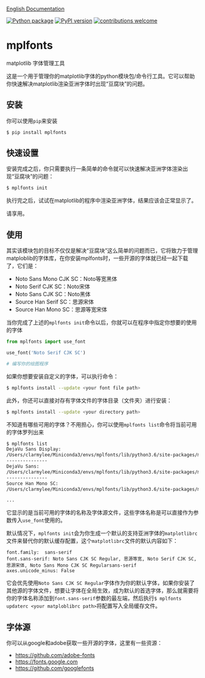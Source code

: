[English Documentation](./README_en.md)

[![Python package](https://github.com/Clarmy/mplfonts/actions/workflows/python-package.yml/badge.svg)](https://github.com/Clarmy/mplfonts/actions/workflows/python-package.yml)
[![PyPI version](https://badge.fury.io/py/mplfonts.svg)](https://badge.fury.io/py/mplfonts)
[![contributions welcome](https://img.shields.io/badge/contributions-welcome-brightgreen.svg?style=flat)](https://github.com/Clarmy/mplfonts/issues)

# mplfonts
matplotlib 字体管理工具

这是一个用于管理你的matplotlib字体的python模块包/命令行工具。它可以帮助你快速解决matplotlib渲染亚洲字体时出现“豆腐块”的问题。

## 安装
你可以使用`pip`来安装
```bash
$ pip install mplfonts
```

## 快速设置
安装完成之后，你只需要执行一条简单的命令就可以快速解决亚洲字体渲染出现“豆腐块”的问题：
```bash
$ mplfonts init
```
执行完之后，试试在matplotlib的程序中渲染亚洲字体，结果应该会正常显示了。

请享用。

## 使用
其实该模块包的目标不仅仅是解决“豆腐块”这么简单的问题而已，它将致力于管理matploblib的字体库，在你安装mplfonts时，一些开源的字体就已经一起下载了，它们是：
* Noto Sans Mono CJK SC：Noto等宽黑体
* Noto Serif CJK SC：Noto宋体
* Noto Sans CJK SC：Noto黑体
* Source Han Serif SC：思源宋体
* Source Han Mono SC：思源等宽宋体

当你完成了上述的`mplfonts init`命令以后，你就可以在程序中指定你想要的使用的字体
```python
from mplfonts import use_font

use_font('Noto Serif CJK SC')

# 编写你的绘图程序
```

如果你想要安装自定义的字体，可以执行命令：
```bash
$ mplfonts install --update <your font file path>
```
此外，你还可以直接对存有字体文件的字体目录（文件夹）进行安装：
```bash
$ mplfonts install --update <your directory path>
```

不知道有哪些可用的字体？不用担心，你可以使用`mplfonts list`命令将当前可用的字体罗列出来
```bash
$ mplfonts list
DejaVu Sans Display:
/Users/clarmylee/Miniconda3/envs/mplfonts/lib/python3.6/site-packages/matplotlib-3.3.4-py3.6-macosx-10.9-x86_64.egg/matplotlib/mpl-data/fonts/ttf/DejaVuSansDisplay.ttf
---------------
DejaVu Sans:
/Users/clarmylee/Miniconda3/envs/mplfonts/lib/python3.6/site-packages/matplotlib-3.3.4-py3.6-macosx-10.9-x86_64.egg/matplotlib/mpl-data/fonts/ttf/DejaVuSans-BoldOblique.ttf
---------------
Source Han Mono SC:
/Users/clarmylee/Miniconda3/envs/mplfonts/lib/python3.6/site-packages/matplotlib-3.3.4-py3.6-macosx-10.9-x86_64.egg/matplotlib/mpl-data/fonts/ttf/SourceHanMonoSC-Regular.otf

...
```
它显示的是当前可用的字体的名称及字体源文件，这些字体名称是可以直接作为参数传入`use_font`使用的。

默认情况下，`mplfonts init`会为你生成一个默认的支持亚洲字体的`matplotlibrc`文件来替代你的默认缓存配置，这个`matplotlibrc`文件的默认内容如下：
```
font.family:  sans-serif
font.sans-serif: Noto Sans CJK SC Regular, 思源等宽, Noto Serif CJK SC, 思源宋体, Noto Sans Mono CJK SC Regularsans-serif
axes.unicode_minus: False
```
它会优先使用`Noto Sans CJK SC Regular`字体作为你的默认字体，如果你安装了其他源的字体文件，想要让字体在全局生效，成为默认的首选字体，那么就需要将你的字体名称添加到`font.sans-serif`参数的最左端，然后执行`$ mplfonts updaterc <your matploblibrc path>`将配置写入全局缓存文件。

## 字体源
你可以从google和adobe获取一些开源的字体，这里有一些资源：
* https://github.com/adobe-fonts
* https://fonts.google.com
* https://github.com/googlefonts
